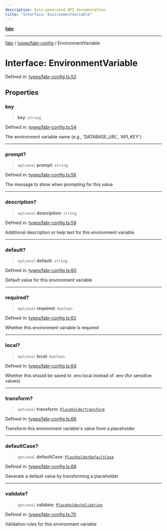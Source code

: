 ```yaml
---
description: Auto-generated API documentation
title: "Interface: EnvironmentVariable"
---
```


[**fabr**](../../../README.md)

***

[fabr](../../../README.md) / [types/fabr-config](../README.md) / EnvironmentVariable

# Interface: EnvironmentVariable

Defined in: [types/fabr-config.ts:52](https://github.com/yashjawale/fabr/blob/main/src/types/fabr-config.ts#L52)

## Properties

### key

> **key**: `string`

Defined in: [types/fabr-config.ts:54](https://github.com/yashjawale/fabr/blob/main/src/types/fabr-config.ts#L54)

The environment variable name (e.g., 'DATABASE_URL', 'API_KEY')

***

### prompt?

> `optional` **prompt**: `string`

Defined in: [types/fabr-config.ts:56](https://github.com/yashjawale/fabr/blob/main/src/types/fabr-config.ts#L56)

The message to show when prompting for this value

***

### description?

> `optional` **description**: `string`

Defined in: [types/fabr-config.ts:58](https://github.com/yashjawale/fabr/blob/main/src/types/fabr-config.ts#L58)

Additional description or help text for this environment variable

***

### default?

> `optional` **default**: `string`

Defined in: [types/fabr-config.ts:60](https://github.com/yashjawale/fabr/blob/main/src/types/fabr-config.ts#L60)

Default value for this environment variable

***

### required?

> `optional` **required**: `boolean`

Defined in: [types/fabr-config.ts:62](https://github.com/yashjawale/fabr/blob/main/src/types/fabr-config.ts#L62)

Whether this environment variable is required

***

### local?

> `optional` **local**: `boolean`

Defined in: [types/fabr-config.ts:64](https://github.com/yashjawale/fabr/blob/main/src/types/fabr-config.ts#L64)

Whether this should be saved to .env.local instead of .env (for sensitive values)

***

### transform?

> `optional` **transform**: [`PlaceholderTransform`](PlaceholderTransform.md)

Defined in: [types/fabr-config.ts:66](https://github.com/yashjawale/fabr/blob/main/src/types/fabr-config.ts#L66)

Transform this environment variable's value from a placeholder

***

### defaultCase?

> `optional` **defaultCase**: [`PlaceholderDefaultCase`](PlaceholderDefaultCase.md)

Defined in: [types/fabr-config.ts:68](https://github.com/yashjawale/fabr/blob/main/src/types/fabr-config.ts#L68)

Generate a default value by transforming a placeholder

***

### validate?

> `optional` **validate**: [`PlaceholderValidation`](PlaceholderValidation.md)

Defined in: [types/fabr-config.ts:70](https://github.com/yashjawale/fabr/blob/main/src/types/fabr-config.ts#L70)

Validation rules for this environment variable

